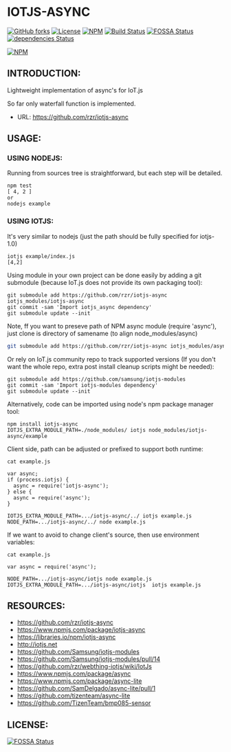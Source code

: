 # IOTJS-ASYNC #

[![GitHub forks](https://img.shields.io/github/forks/rzr/iotjs-async.svg?style=social&label=Fork&maxAge=2592000)](https://GitHub.com/rzr/iotjs-async/network/)
[![License](https://img.shields.io/badge/licence-Apache%202.0-brightgreen.svg?style=flat)](LICENSE)
[![NPM](https://img.shields.io/npm/v/iotjs-async.svg)](https://www.npmjs.com/package/iotjs-async)
[![Build Status](https://api.travis-ci.org/rzr/iotjs-async.svg?branch=master)](https://travis-ci.org/rzr/iotjs-async)
[![FOSSA Status](https://app.fossa.io/api/projects/git%2Bgithub.com%2Frzr%2Fiotjs-async.svg?type=shield)](https://app.fossa.io/projects/git%2Bgithub.com%2Frzr%2Fiotjs-async?ref=badge_shield)
[![dependencies Status](https://david-dm.org/rzr/iotjs-async/status.svg)](https://david-dm.org/rzr/iotjs-async)

[![NPM](https://nodei.co/npm/iotjs-async.png)](https://npmjs.org/package/iotjs-async)


## INTRODUCTION: ##

Lightweight implementation of async's for IoT.js

So far only waterfall function is implemented.

* URL: https://github.com/rzr/iotjs-async


## USAGE: ##


### USING NODEJS: ###

Running from sources tree is straightforward, but each step will be detailed.

```
npm test
[ 4, 2 ]
or 
nodejs example
```


### USING IOTJS: ###

It's very similar to nodejs
(just the path should be fully specified for iotjs-1.0)

```
iotjs example/index.js
[4,2]
```

Using module in your own project can be done easily by adding a git submodule
(because IoT.js does not provide its own packaging tool):

```
git submodule add https://github.com/rzr/iotjs-async iotjs_modules/iotjs-async
git commit -sam 'Import iotjs_async dependency'
git submodule update --init
```

Note, ff you want to preseve path of NPM async module (require 'async'),
just clone is directory of samename (to align node_modules/async)

```sh
git submodule add https://github.com/rzr/iotjs-async iotjs_modules/async
```

Or rely on IoT.js community repo to track supported versions
(If you don't want the whole repo, extra post install cleanup scripts might be needed):

```
git submodule add https://github.com/samsung/iotjs-modules
git commit -sam 'Import iotjs-modules dependency'
git submodule update --init
```

Alternatively, code can be imported using node's npm package manager tool:

```
npm install iotjs-async
IOTJS_EXTRA_MODULE_PATH=./node_modules/ iotjs node_modules/iotjs-async/example

```

Client side, path can be adjusted or prefixed to support both runtime:

```
cat example.js

var async;
if (process.iotjs) {
  async = require('iotjs-async');
} else {
  async = require('async');
}

IOTJS_EXTRA_MODULE_PATH=.../iotjs-async/../ iotjs example.js
NODE_PATH=.../iotjs-async/../ node example.js
```

If we want to avoid to change client's source, then use environment variables:

```
cat example.js

var async = require('async');

NODE_PATH=.../iotjs-async/iotjs node example.js
IOTJS_EXTRA_MODULE_PATH=.../iotjs-async/iotjs  iotjs example.js
```


## RESOURCES: ##

* https://github.com/rzr/iotjs-async
* https://www.npmjs.com/package/iotjs-async
* https://libraries.io/npm/iotjs-async
* http://iotjs.net
* https://github.com/Samsung/iotjs-modules
* https://github.com/Samsung/iotjs-modules/pull/14
* https://github.com/rzr/webthing-iotjs/wiki/IotJs
* https://www.npmjs.com/package/async
* https://www.npmjs.com/package/async-lite
* https://github.com/SamDelgado/async-lite/pull/1
* https://github.com/tizenteam/async-lite
* https://github.com/TizenTeam/bmp085-sensor


## LICENSE: ##

[![FOSSA Status](https://app.fossa.io/api/projects/git%2Bgithub.com%2Frzr%2Fiotjs-async.svg?type=large)](https://app.fossa.io/projects/git%2Bgithub.com%2Frzr%2Fiotjs-async?ref=badge_large)
